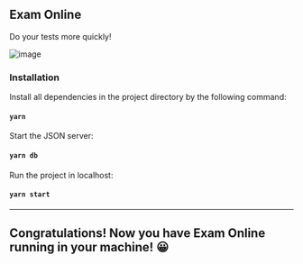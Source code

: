 ## Exam Online

Do your tests more quickly!

![image](https://user-images.githubusercontent.com/57424426/145923614-4dca3a8e-79f7-4759-80fe-b17d5f87d477.png)

### Installation

Install all dependencies in the project directory by the following command:

#### `yarn`

Start the JSON server:

#### `yarn db`

Run the project in localhost:

#### `yarn start`

---

## Congratulations! Now you have Exam Online running in your machine! 😀
